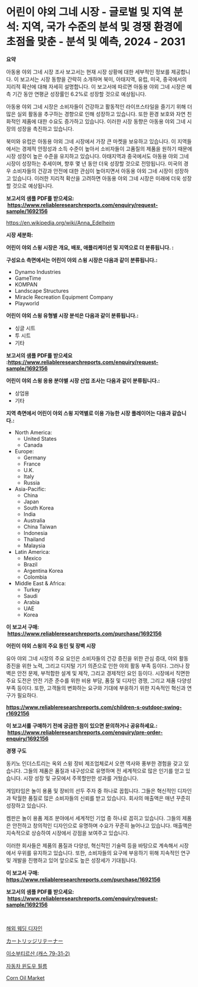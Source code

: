 <p><h1>어린이 야외 그네 시장 - 글로벌 및 지역 분석: 지역, 국가 수준의 분석 및 경쟁 환경에 초점을 맞춘 - 분석 및 예측, 2024 - 2031</h1></p><p><strong>요약</strong></p>
<p><p>아동용 야외 그네 시장 조사 보고서는 현재 시장 상황에 대한 세부적인 정보를 제공합니다. 이 보고서는 시장 동향을 간략히 소개하며 북미, 아태지역, 유럽, 미국, 중국에서의 지리적 확산에 대해 자세히 설명합니다. 이 보고서에 따르면 아동용 야외 그네 시장은 예측 기간 동안 연평균 성장률인 6.2%로 성장할 것으로 예상됩니다.</p><p>아동용 야외 그네 시장은 소비자들이 건강하고 활동적인 라이프스타일을 즐기기 위해 더 많은 실외 활동을 추구하는 경향으로 인해 성장하고 있습니다. 또한 환경 보호와 자연 친화적인 제품에 대한 수요도 증가하고 있습니다. 이러한 시장 동향은 아동용 야외 그네 시장의 성장을 촉진하고 있습니다.</p><p>북미와 유럽은 아동용 야외 그네 시장에서 가장 큰 마켓을 보유하고 있습니다. 이 지역들에서는 경제적 안정성과 소득 수준이 높아서 소비자들이 고품질의 제품을 원하기 때문에 시장 성장이 높은 수준을 유지하고 있습니다. 아태지역과 중국에서도 아동용 야외 그네 시장이 성장하는 추세이며, 향후 몇 년 동안 더욱 성장할 것으로 전망됩니다. 미국의 경우 소비자들의 건강과 안전에 대한 관심이 높아지면서 아동용 야외 그네 시장이 성장하고 있습니다. 이러한 지리적 확산을 고려하면 아동용 야외 그네 시장은 미래에 더욱 성장할 것으로 예상됩니다.</p></p>
<p><strong>보고서의 샘플 PDF를 받으세요: &nbsp;<a href="https://www.reliableresearchreports.com/enquiry/request-sample/1692156">https://www.reliableresearchreports.com/enquiry/request-sample/1692156</a></strong></p>
<p><a href="https://en.wikipedia.org/wiki/Anna_Edelheim">https://en.wikipedia.org/wiki/Anna_Edelheim</a></p>
<p><strong>시장 세분화:</strong></p>
<p><strong> 어린이 야외 스윙 시장은 개요, 배포, 애플리케이션 및 지역으로 더 분류됩니다. :</strong></p>
<p><strong>구성요소 측면에서는 어린이 야외 스윙 시장은 다음과 같이 분류됩니다.:</strong></p>
<p><ul><li>Dynamo Industries</li><li>GameTime</li><li>KOMPAN</li><li>Landscape Structures</li><li>Miracle Recreation Equipment Company</li><li>Playworld</li></ul></p>
<p><strong> 어린이 야외 스윙 유형별 시장 분석은 다음과 같이 분류됩니다.:</strong></p>
<p><ul><li>싱글 시트</li><li>투 시트</li><li>기타</li></ul></p>
<p><strong>보고서의 샘플 PDF를 받으세요 :<a href="https://www.reliableresearchreports.com/enquiry/request-sample/1692156">https://www.reliableresearchreports.com/enquiry/request-sample/1692156</a></strong></p>
<p><strong> 어린이 야외 스윙 응용 분야별 시장 산업 조사는 다음과 같이 분류됩니다.:</strong></p>
<p><ul><li>상업용</li><li>기타</li></ul></p>
<p><strong>지역 측면에서 어린이 야외 스윙 지역별로 이용 가능한 시장 플레이어는 다음과 같습니다.:</strong></p>
<p><ul>
    <li>
        North America:
        <ul>
            <li>United States</li>
            <li>Canada</li>
        </ul>
    </li>
    <li>
        Europe:
        <ul>
            <li>Germany</li>
            <li>France</li>
            <li>U.K.</li>
            <li>Italy</li>
            <li>Russia</li>
        </ul>
    </li>
    <li>
        Asia-Pacific:
        <ul>
            <li>China</li>
            <li>Japan</li>
            <li>South Korea</li>
            <li>India</li>
            <li>Australia</li>
            <li>China Taiwan</li>
            <li>Indonesia</li>
            <li>Thailand</li>
            <li>Malaysia</li>
        </ul>
    </li>
    <li>
        Latin America:
        <ul>
            <li>Mexico</li>
            <li>Brazil</li>
            <li>Argentina Korea</li>
            <li>Colombia</li>
        </ul>
    </li>
    <li>
        Middle East & Africa:
        <ul>
            <li>Turkey</li>
            <li>Saudi</li>
            <li>Arabia</li>
            <li>UAE</li>
            <li>Korea</li>
        </ul>
    </li>
    </ul></p>
<p><strong>이 보고서 구매: &nbsp;<a href="https://www.reliableresearchreports.com/purchase/1692156">https://www.reliableresearchreports.com/purchase/1692156</a></strong></p>
<p><strong>어린이 야외 스윙의 주요 동인 및 장벽 시장</strong></p>
<p><p>유아 야외 그네 시장의 주요 요인은 소비자들의 건강 증진을 위한 관심 증대, 야외 활동 증진을 위한 노력, 그리고 디지털 기기 의존으로 인한 야외 활동 부족 등이다. 그러나 장벽은 안전 문제, 부적합한 설계 및 제작, 그리고 경제적인 요인 등이다. 시장에서 직면한 주요 도전은 안전 기준 준수를 위한 비용 부담, 품질 및 디자인 경쟁, 그리고 제품 다양성 부족 등이다. 또한, 고객들의 변화하는 요구와 기대에 부응하기 위한 지속적인 혁신과 연구가 필요하다.</p></p>
<p><strong><a href="https://www.reliableresearchreports.com/children-s-outdoor-swing-r1692156">https://www.reliableresearchreports.com/children-s-outdoor-swing-r1692156</a></strong></p>
<p><strong>이 보고서를 구매하기 전에 궁금한 점이 있으면 문의하거나 공유하세요.: &nbsp;<a href="https://www.reliableresearchreports.com/enquiry/pre-order-enquiry/1692156">https://www.reliableresearchreports.com/enquiry/pre-order-enquiry/1692156</a></strong></p>
<p><strong>경쟁 구도</strong></p>
<p><p>동키노 인더스트리는 옥외 스윙 장비 제조업체로서 오랜 역사와 풍부한 경험을 갖고 있습니다. 그들의 제품은 품질과 내구성으로 유명하며 전 세계적으로 많은 인기를 얻고 있습니다. 시장 성장 및 규모에서 주목할만한 성과를 거뒀습니다.</p><p>게임타임은 놀이 용품 및 장비의 선두 주자 중 하나로 꼽힙니다. 그들은 혁신적인 디자인과 탁월한 품질로 많은 소비자들의 신뢰를 받고 있습니다. 회사의 매출액은 매년 꾸준히 성장하고 있습니다.</p><p>켐판은 놀이 용품 제조 분야에서 세계적인 기업 중 하나로 꼽히고 있습니다. 그들의 제품은 안전하고 창의적인 디자인으로 유명하며 수요가 꾸준히 늘어나고 있습니다. 매출액은 지속적으로 상승하여 시장에서 강점을 보여주고 있습니다.</p><p>이러한 회사들은 제품의 품질과 다양성, 혁신적인 기술력 등을 바탕으로 계속해서 시장에서 우위를 유지하고 있습니다. 또한, 소비자들의 요구에 부응하기 위해 지속적인 연구 및 개발을 진행하고 있어 앞으로도 높은 성장세가 기대됩니다.</p></p>
<p><strong>이 보고서 구매: &nbsp; <a href="https://www.reliableresearchreports.com/purchase/1692156">https://www.reliableresearchreports.com/purchase/1692156</a></strong></p>
<p><strong>보고서의 샘플 PDF를 받으세요: &nbsp;<a href="https://www.reliableresearchreports.com/enquiry/request-sample/1692156">https://www.reliableresearchreports.com/enquiry/request-sample/1692156</a></strong><strong></strong></p>
<p>&nbsp;</p>
<p><p><a href="https://github.com/vdhdwjyp90142/Market-Research-Report-List-2/blob/main/8998632163425.md">해외 웨딩 디자인</a></p><p><a href="https://medium.com/@alfredodance/%E3%82%B0%E3%83%AD%E3%83%BC%E3%83%90%E3%83%AB%E3%81%AA%E3%82%AB%E3%83%BC%E3%83%88%E3%83%AA%E3%83%83%E3%82%B8%E3%83%AA%E3%83%86%E3%83%BC%E3%83%8A%E5%B8%82%E5%A0%B4%E3%81%AE%E8%A6%8F%E6%A8%A1%E3%81%AF-%E6%A5%AD%E7%95%8C%E3%81%AE%E4%BA%88%E6%B8%AC%E3%81%AB%E3%82%88%E3%82%8B%E3%81%A8-2024%E5%B9%B4%E3%81%8B%E3%82%892031%E5%B9%B4%E3%81%BE%E3%81%A7%E3%81%AE%E6%9C%9F%E9%96%93%E3%81%AB-%E3%81%AE%E5%B9%B4%E9%96%93%E6%88%90%E9%95%B7%E7%8E%87%E3%82%92%E7%B5%8C%E9%A8%93%E3%81%99%E3%82%8B%E3%81%A8%E4%BA%88%E6%83%B3%E3%81%95%E3%82%8C%E3%81%A6%E3%81%84%E3%81%BE%E3%81%99-e3f07b4e0bed">カートリッジリテーナー</a></p><p><a href="https://medium.com/@dessierohan2023/%EC%9D%B4%EC%86%8C%EB%B6%80%ED%8B%B0%EB%A5%B4%EC%82%B0-cas-79-31-2-%EC%8B%9C%EC%9E%A5-%EC%A1%B0%EC%82%AC-%EB%B0%8F-%EC%82%B0%EC%97%85-%EC%A7%84%ED%99%94-%EB%B0%8F-2031%EB%85%84%EA%B9%8C%EC%A7%80%EC%9D%98-%EC%98%88%EC%B8%A1-9f25157e7f7e">이소부티르산 (캐스 79-31-2)</a></p><p><a href="https://medium.com/@beaublock13/%EC%9E%90%EB%8F%99%EC%B0%A8-%EC%B0%BD-%ED%95%84%EB%A6%84-%EC%8B%9C%EC%9E%A5-%EA%B7%9C%EB%AA%A8-%EC%A0%90%EC%9C%A0%EC%9C%A8-%EB%B0%8F-%ED%8A%B8%EB%A0%8C%EB%93%9C-%EB%B6%84%EC%84%9D-%EB%B3%B4%EA%B3%A0%EC%84%9C-%EC%A2%85%EB%A3%8C%EC%9A%A9-%EA%B0%9C%EC%9D%B8%EC%9A%A9-%EC%9E%90%EB%8F%99%EC%B0%A8-%EC%83%81%EC%97%85%EC%9A%A9-%EC%9E%90%EB%8F%99%EC%B0%A8-%EA%B8%B0%ED%83%80-%EC%9B%90%EB%A3%8C%EB%B3%84-%EA%B7%B8%EB%A6%AC%EA%B3%A0-2031%EB%85%84%EA%B9%8C%EC%A7%80%EC%9D%98-%EC%98%88%EC%B8%A1-ec42a68488d1">자동차 윈도우 필름</a></p><p><a href="https://github.com/wnxtvsgd56/Market-Research-Report-List-1/blob/main/corn-oil-market.md">Corn Oil Market</a></p></p>
